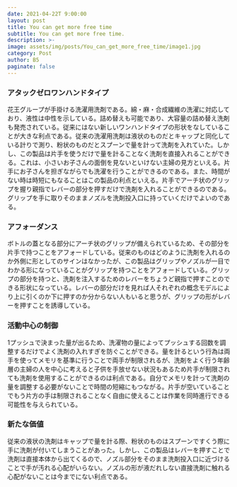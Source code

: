 ```yaml
---
date: 2021-04-22T 9:00:00
layout: post
title: You can get more free time
subtitle: You can get more free time.
description: >-
image: assets/img/posts/You_can_get_more_free_time/image1.jpg
category: Post
author: B5
paginate: false
---
```


### アタックゼロワンハンドタイプ
花王グループが手掛ける洗濯用洗剤である。綿・麻・合成繊維の洗濯に対応しており、液性は中性を示している。詰め替えも可能であり、大容量の詰め替え洗剤も発売されている。従来にはない新しいワンハンドタイプの形状をなしていることが大きな利点である。従来の洗濯用洗剤は液状のものだとキャップと同化している計りで測り、粉状のものだとスプーンで量を計って洗剤を入れていた。しかし、この製品は片手を使うだけで量を計ることなく洗剤を直接入れることができる。これは、小さいお子さんの面倒を見ないといけない主婦の見方といえる。片手にお子さんを担ぎながらでも洗濯を行うことができるのである。また、時間がない時は時短にもなることはこの製品の利点といえる。片手でアーチ状のグリップを握り親指でレバーの部分を押すだけで洗剤を入れることができるのである。グリップを手に取りそのままノズルを洗剤投入口に持っていくだけでよいのである。

### アフォーダンス
 ボトルの蓋となる部分にアーチ状のグリップが備えられているため、その部分を片手で持つことをアフォードしている。従来のものはどのように洗剤を入れるのか外側に形としてのサインはなかったが、この製品はグリップやノズルが一目でわかる形になっていることがグリップを持つことをアフォードしている。グリップの部分を持つと、洗剤を注入するためのレバーをちょうど親指で押すことのできる形状になっている。レバーの部分だけを見れば人それぞれの概念モデルにより上に引くのか下に押すのか分からない人もいると思うが、グリップの形がレバーを押すことを誘導している。

### 活動中心の制御
 1プッシュで決まった量が出るため、洗濯物の量によってプッシュする回数を調整するだけでよく洗剤の入れすぎを防ぐことができる。量を計るという行為は両手を使ってメモリを基準に行うことで両手が制限されるが、洗剤をよく行う年齢層の主婦の人を中心に考えると子供を手放せない状況もあるため片手が制限されても洗剤を使用することができるのは利点である。自分でメモリを計って洗剤の量を調整する必要がないことで時間の短縮にもつながる。片手が空いていることでもう片方の手は制限されることなく自由に使えることは作業を同時進行できる可能性を与えられている。

### 新たな価値
従来の液状の洗剤はキャップで量を計る際、粉状のものはスプーンですくう際に手に洗剤が付いてしまうことがあった。しかし、この製品はレバーを押すことで洗剤は直接本体から出てくるので、ノズル部分をそのまま洗剤投入口に近づけることで手が汚れる心配がいらない。ノズルの形が液だれしない直接洗剤に触れる心配がないことは今までにない利点である。
